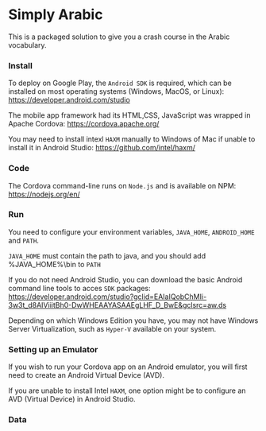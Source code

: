 # Simply Arabic
This is a packaged solution to give you a crash course in the Arabic vocabulary.

### Install
To deploy on Google Play, the `Android SDK` is required, which can be installed on most operating systems (Windows, MacOS, or Linux):
https://developer.android.com/studio

The mobile app framework had its HTML,CSS, JavaScript was wrapped in Apache Cordova: https://cordova.apache.org/

You may need to install intexl `HAXM` manually to Windows of Mac if unable to install it in Android Studio: 
https://github.com/intel/haxm/

### Code
The Cordova command-line runs on `Node.js` and is available on NPM: https://nodejs.org/en/

### Run
You need to configure your environment variables, `JAVA_HOME`, `ANDROID_HOME` and `PATH`.

`JAVA_HOME` must contain the path to java, and you should add %JAVA_HOME%\bin to `PATH`

If you do not need Android Studio, you can download the basic Android command line tools to acces `SDK` packages:
https://developer.android.com/studio?gclid=EAIaIQobChMIi-3w3t_d8AIViiitBh0-DwWHEAAYASAAEgLHF_D_BwE&gclsrc=aw.ds

Depending on which Windows Edition you have, you may not have Windows Server Virtualization, such as `Hyper-V` available on your system.

### Setting up an Emulator
If you wish to run your Cordova app on an Android emulator, you will first need to create an Android Virtual Device (AVD). 

If you are unable to install Intel `HAXM`, one option might be to configure an AVD (Virtual Device) in Android Studio.

### Data
